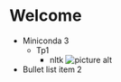 # Welcome #

* Miniconda 3
  * Tp1
    * nltk
    ![picture alt](https://www.python.org/static/img/python-logo.png "python logo from owner webpage")
* Bullet list item 2

